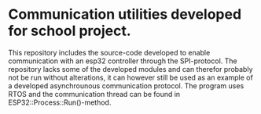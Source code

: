 # Communication utilities developed for school project.

This repository includes the source-code developed to enable communication with an esp32 controller through the SPI-protocol. The repository lacks some of the developed modules and can therefor probably not be run without alterations, it can however still be used as an example of a developed asynchrounous communication protocol. The program uses RTOS and the communication thread can be found in ESP32::Process::Run()-method.
